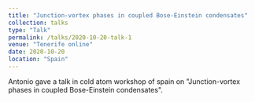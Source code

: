 ```yaml
---
title: "Junction-vortex phases in coupled Bose-Einstein condensates"
collection: talks
type: "Talk"
permalink: /talks/2020-10-20-talk-1
venue: "Tenerife online"
date: 2020-10-20
location: "Spain"
---
```


Antonio gave a talk in cold atom workshop of spain on "Junction-vortex phases in coupled Bose-Einstein condensates".
